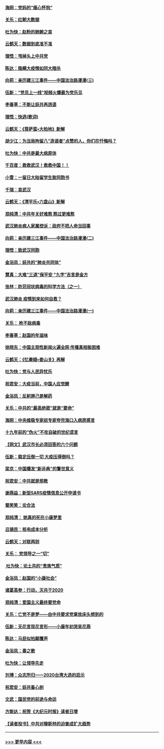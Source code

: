 #### [海网：党妈的“瘟心怀抱”](../pages/nsc993/n11840740.md?t=02042044) 
#### [关乐：红朝大数据](../pages/nsc993/n11840675.md?t=02042044) 
#### [吐为快：赵粉的肺腑之哀](../pages/nsc993/n11840618.md?t=02042044) 
#### [云鹤天：数据到底准不准](../pages/nsc993/n11840325.md?t=02042044) 
#### [理悟：甩掉头上中共党](../pages/nsc993/n11838826.md?t=02042044) 
#### [陈达：隐瞒大疫情如同大暗杀](../pages/nsc993/n11838771.md?t=02042044) 
#### [向莉：亲历建三江事件——中国法治路漫漫(三)](../pages/nsc993/n11831825.md?t=02042044) 
#### [伍新：“党员上一线”视频火爆最为党乐见](../pages/nsc993/n11838200.md?t=02042044) 
#### [李春草：不能让妖共再逍遥](../pages/nsc993/n11838102.md?t=02042044) 
#### [理悟：快逃(歌词)](../pages/nsc993/n11838083.md?t=02042044) 
#### [云鹤天：《菩萨蛮▪大柏地》新解](../pages/nsc993/n11838059.md?t=02042044) 
#### [胡少江：为当局拘留八“造谣者”点赞的人，你们在忏悔吗？](../pages/nsc993/n11836801.md?t=02042044) 
#### [吐为快：中共是最大病原体](../pages/nsc993/n11836748.md?t=02042044) 
#### [千百度：救救武汉！救救中国！！](../pages/nsc993/n11836145.md?t=02042044) 
#### [小雪：一留日大陆留学生致同胞书](../pages/nsc993/n11834624.md?t=02042044) 
#### [千瑞：哀武汉](../pages/nsc993/n11833647.md?t=02042044) 
#### [云鹤天：《清平乐▪六盘山》新解](../pages/nsc993/n11833611.md?t=02042044) 
#### [郑纯清：中共年关好难熬 熬过更难熬](../pages/nsc993/n11833489.md?t=02042044) 
#### [武汉肺炎病人家属控诉：政府不把人命当回事](../pages/nsc993/n11833205.md?t=02042044) 
#### [向莉：亲历建三江事件——中国法治路漫漫(二)](../pages/nsc993/n11829102.md?t=02042044) 
#### [理悟：致武汉同胞](../pages/nsc993/n11831522.md?t=02042044) 
#### [金浴凤：妖共的“肺炎共同体”](../pages/nsc993/n11829448.md?t=02042044) 
#### [慧真：大难“三退”保平安 “九字”吉言是金方](../pages/nsc993/n11829501.md?t=02042044) 
#### [张林：防范冠状病毒的科学方法（之一）](../pages/nsc993/n11828618.md?t=02042044) 
#### [武汉肺炎 疫情到来如何自救？](../pages/nsc993/n11827632.md?t=02042044) 
#### [向莉：亲历建三江事件——中国法治路漫漫(一)](../pages/nsc993/n11827190.md?t=02042044) 
#### [关乐： 枪不敌病毒](../pages/nsc993/n11826746.md?t=02042044) 
#### [李春草：赵国的年滋味](../pages/nsc993/n11826321.md?t=02042044) 
#### [徐晓东：中国主观性新闻火遍全网 传播真相极困难](../pages/nsc993/n11826508.md?t=02042044) 
#### [云鹤天：《忆秦娥▪娄山关》再解](../pages/nsc993/n11824682.md?t=02042044) 
#### [吐为快：党与人民异忧乐](../pages/nsc993/n11824660.md?t=02042044) 
#### [祝君安：大疫当前，中国人应觉醒](../pages/nsc993/n11821946.md?t=02042044) 
#### [金浴凤：反躬罪己是解药](../pages/nsc993/n11820280.md?t=02042044) 
#### [关乐：中共的“最高绝密”就是“要命”](../pages/nsc993/n11816946.md?t=02042044) 
#### [海网：中央维稳专家组专家夸完海口入病房感言](../pages/nsc993/n11815138.md?t=02042044) 
#### [十九年前的“伪火”不攻自破的世纪谎言](../pages/nsc993/n11813238.md?t=02042044) 
#### [【网文】武汉市长必须回答的六个问题](../pages/nsc993/n11813848.md?t=02042044) 
#### [伍新：稳定压倒一切 大疫压得倒吗？](../pages/nsc993/n11812634.md?t=02042044) 
#### [梁京：中国爆发“新非典”的警世意义](../pages/nsc993/n11812554.md?t=02042044) 
#### [祝君安：中共就是邪教](../pages/nsc993/n11812431.md?t=02042044) 
#### [谢燕益：新型SARS疫情信息公开申请书](../pages/nsc993/n11808840.md?t=02042044) 
#### [蜀笑笑：论合法](../pages/nsc993/n11808064.md?t=02042044) 
#### [郑纯清： 她真的死在小康梦里](../pages/nsc993/n11806623.md?t=02042044) 
#### [吕锡民：核电成本分析](../pages/nsc993/n11806284.md?t=02042044) 
#### [云鹤天：对联两则](../pages/nsc993/n11805957.md?t=02042044) 
#### [关乐： 党领导之一“切”](../pages/nsc993/n11804505.md?t=02042044) 
#### [ 吐为快：论土共的“贵族气质”](../pages/nsc993/n11804490.md?t=02042044) 
#### [金浴凤：赵国的“小康社会”](../pages/nsc993/n11804452.md?t=02042044) 
#### [诸葛高参：行动，灭共于2020](../pages/nsc993/n11804120.md?t=02042044) 
#### [郑纯清：爱国主义最终要党命](../pages/nsc993/n11802197.md?t=02042044) 
#### [关乐：亡党不是梦——由中共要求党章放床头想到的](../pages/nsc993/n11802156.md?t=02042044) 
#### [伍新：无花言现花言形——小康年初哭吴花燕](../pages/nsc993/n11800044.md?t=02042044) 
#### [陈达：马屁似拍颠覆声](../pages/nsc993/n11800010.md?t=02042044) 
#### [金浴凤：春之歌](../pages/nsc993/n11797687.md?t=02042044) 
#### [吐为快：让领导先走](../pages/nsc993/n11797512.md?t=02042044) 
#### [刘博：众志所归——2020台湾大选的启示](../pages/nsc993/n11796878.md?t=02042044) 
#### [祝君安：妖共畜心剖](../pages/nsc993/n11794273.md?t=02042044) 
#### [文武：国民党的前途与命运](../pages/nsc993/n11794198.md?t=02042044) 
#### [方能达：祝贺《大纪元时报》读者日增](../pages/nsc993/n11793807.md?t=02042044) 
#### [【读者投书】中共对穆斯林的迫害成扩大趋势](../pages/nsc993/n11791371.md?t=02042044) 

----
#### [ >>> 更早内容 <<< ](../indexes/nsc993-earlier.md)
